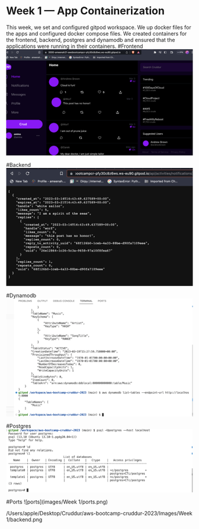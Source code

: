 # Week 1 — App Containerization
This week, we set and configured gitpod workspace. We  up docker files for the apps and configured docker compose files. We created containers for the frontend, backend, postgres and dynamodb and ensured that the applications were running in their containers. 
#Frontend
![Frontend](images/Week-1/frontend.png)

#Backend
![Backend](images/Week-1/backend.png)

#Dynamodb
![dynamodb](images/Week-1/dynamo-db.png)

#Postgres
![postgres](images/Week-1/postgres.png)

#Ports
![ports](images/Week 1/ports.png)

/Users/apple/Desktop/Cruddur/aws-bootcamp-cruddur-2023/Images/Week 1/backend.png